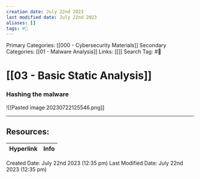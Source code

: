 ```yaml
---
creation date: July 22nd 2023
last modified date: July 22nd 2023
aliases: []
tags: #📖
---
```


Primary Categories: [[000 - Cybersecurity Materials]]
Secondary Categories: [[01 - Malware Analysis]]
Links: [[]] 
Search Tag: #📖  

# [[03 - Basic Static Analysis]]  


### Hashing the malware

![[Pasted image 20230722125546.png]]














___

## Resources:

| Hyperlink | Info |
| --------- | ---- |


Created Date: July 22nd 2023 (12:35 pm) 
Last Modified Date: July 22nd 2023 (12:35 pm)
